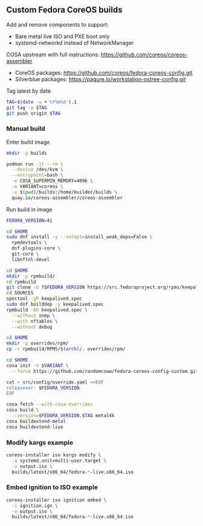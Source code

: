## Custom Fedora CoreOS builds

Add and remove components to support:

* Bare metal live ISO and PXE boot only
* systemd-networkd instead of NetworkManager

COSA upstream with full instructions: https://github.com/coreos/coreos-assembler

* CoreOS packages: https://github.com/coreos/fedora-coreos-config.git
* Silverblue packages: https://pagure.io/workstation-ostree-config.git

Tag latest by date

```bash
TAG=$(date -u +'%Y%m%d').1
git tag -a $TAG
git push origin $TAG
```

### Manual build

Enter build image

```bash
mkdir -p builds

podman run -it --rm \
  --device /dev/kvm \
  --entrypoint=bash \
  -e COSA_SUPERMIN_MEMORY=4096 \
  -e VARIANT=coreos \
  -v $(pwd)/builds:/home/builder/builds \
  quay.io/coreos-assembler/coreos-assembler
```

Run build in image

```bash
FEDORA_VERSION=41

cd $HOME
sudo dnf install -y --setopt=install_weak_deps=False \
  rpmdevtools \
  dnf-plugins-core \
  git-core \
  libnftnl-devel

cd $HOME
mkdir -p rpmbuild/
cd rpmbuild
git clone -b f$FEDORA_VERSION https://src.fedoraproject.org/rpms/keepalived.git SOURCES/
cd SOURCES
spectool -gR keepalived.spec
sudo dnf builddep -y keepalived.spec
rpmbuild -bb keepalived.spec \
  --without snmp \
  --with nftables \
  --without debug

cd $HOME
mkdir -p overrides/rpm/
cp -r rpmbuild/RPMS/$(arch)/. overrides/rpm/

cd $HOME
cosa init -V $VARIANT \
  --force https://github.com/randomcoww/fedora-coreos-config-custom.git

cat > src/config/override.yaml <<EOF
releasever: $FEDORA_VERSION
EOF

cosa fetch --with-cosa-overrides
cosa build \
  --version=$FEDORA_VERSION.$TAG metal4k
cosa buildextend-metal
cosa buildextend-live
```

### Modify kargs example

```bash
coreos-installer iso kargs modify \
  -a systemd.unit=multi-user.target \
  -o output.iso \
  builds/latest/x86_64/fedora-*-live.x86_64.iso
```

### Embed ignition to ISO example

```bash
coreos-installer iso ignition embed \
  -i ignition.ign \
  -o output.iso \
  builds/latest/x86_64/fedora-*-live.x86_64.iso
```